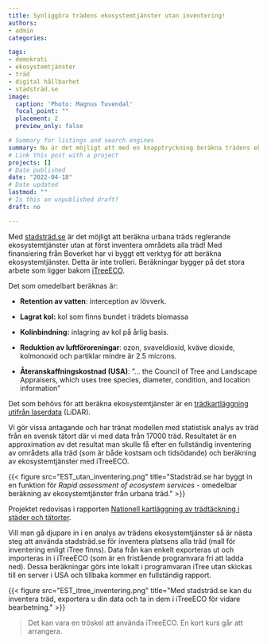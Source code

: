 ```yaml
---
title: Synliggöra trädens ekosystemtjänster utan inventering!
authors:
- admin
categories: 

tags: 
- demokrati
- ekosystemtjänster
- träd
- digital hållbarhet
- stadsträd.se
image:
  caption: 'Photo: Magnus Tuvendal'
  focal_point: ""
  placement: 2
  preview_only: false

# Summary for listings and search engines
summary: Nu är det möjligt att med en knapptryckning beräkna trädens ekosystemtjänster för en fastighet, en park eller en stadsdel. 
# Link this post with a project
projects: []
# Date published
date: "2022-04-18"
# Date updated
lastmod: ""
# Is this an unpublished draft?
draft: no

---
```


Med [stadsträd.se](http://www.stadstrad.se) är det möjligt att beräkna urbana träds reglerande ekosystemtjänster utan at först inventera områdets alla träd! Med finansiering från Boverket har vi byggt ett verktyg för att beräkna ekosystemtjänster. Detta är inte trolleri. Beräkningar bygger på det stora arbete som ligger bakom [iTreeECO](http://www.itreetools.org). 

Det som omedelbart beräknas är:

* **Retention av vatten**: interception av lövverk.

* **Lagrat kol:** kol som finns bundet i trädets biomassa 

* **Kolinbindning:** inlagring av kol på årlig basis. 

* **Reduktion av luftföroreningar**: ozon, svaveldioxid, kväve dioxide, kolmonoxid och partiklar mindre är 2.5 microns.

* **Återanskaffningskostnad (USA)**: ”… the Council of Tree and Landscape Appraisers, which uses tree species, diameter, condition, and location information”

Det som behövs för att beräkna ekosystemtjänster är en [trädkartläggning utifrån laserdata](https://info.stadstrad.se/kartlggning) (LiDAR). 

Vi gör vissa antagande och har tränat modellen med statistisk analys av träd från en svensk tätort där vi med data från 17000 träd. Resultatet är en approximation av det resultat man skulle få efter en fullständig inventering av områdets alla träd (som är både kostsam och tidsödande) och beräkning av ekosystemtjänster med iTreeECO. 

{{< figure src="EST_utan_inventering.png" title="Stadsträd.se har byggt in en funktion för *Rapid assessment of ecosystem services* - omedelbar beräkning av ekosystemtjänster från urbana träd." >}}

Projektet redovisas i rapporten [Nationell kartläggning av trädtäckning i städer och tätorter](https://www.boverket.se/sv/om-boverket/publicerat-av-boverket/publikationer/2021/nationell-kartlaggning-av-tradtackning-i-stader-och-tatorter/). 

Vill man gå djupare in i en analys av trädens ekosystemtjänster så är nästa steg att använda stadsträd.se för inventera platsens alla träd (mall för inventering enligt iTree finns). Data från kan enkelt exporteras ut och importeras in i iTreeECO (som är en fristående programvara fri att ladda ned). Dessa beräkningar görs inte lokalt i programvaran iTree utan skickas till en server i USA och tillbaka kommer en fullständig rapport. 

{{< figure src="EST_itree_inventering.png" title="Med stadsträd.se kan du inventera träd, exportera u din data och ta in dem i iTreeECO för vidare bearbetning." >}}

> Det kan vara en tröskel att använda iTreeECO. En kort kurs går att arrangera.
